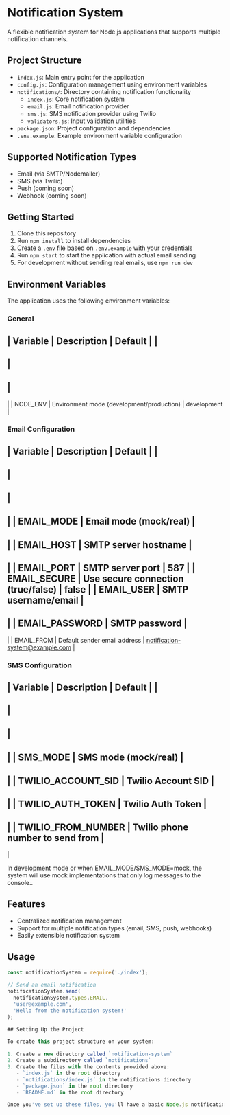 # Notification System

A flexible notification system for Node.js applications that supports multiple notification channels.

## Project Structure
- `index.js`: Main entry point for the application
- `config.js`: Configuration management using environment variables
- `notifications/`: Directory containing notification functionality
  - `index.js`: Core notification system
  - `email.js`: Email notification provider
  - `sms.js`: SMS notification provider using Twilio
  - `validators.js`: Input validation utilities
- `package.json`: Project configuration and dependencies
- `.env.example`: Example environment variable configuration

## Supported Notification Types
- Email (via SMTP/Nodemailer)
- SMS (via Twilio)
- Push (coming soon)
- Webhook (coming soon)


## Getting Started

1. Clone this repository
2. Run `npm install` to install dependencies
3. Create a `.env` file based on `.env.example` with your credentials
4. Run `npm start` to start the application with actual email sending
5. For development without sending real emails, use `npm run dev`

## Environment Variables

The application uses the following environment variables:

### General
|
 Variable 
|
 Description 
|
 Default 
|
|
----------
|
-------------
|
---------
|
|
 NODE_ENV 
|
 Environment mode (development/production) 
|
 development 
|

### Email Configuration
|
 Variable 
|
 Description 
|
 Default 
|
|
----------
|
-------------
|
---------
|
|
 EMAIL_MODE 
|
 Email mode (mock/real) 
|
 - 
|
|
 EMAIL_HOST 
|
 SMTP server hostname 
|
 - 
|
|
 EMAIL_PORT 
|
 SMTP server port 
|
 587 
|
|
 EMAIL_SECURE 
|
 Use secure connection (true/false) 
|
 false 
|
|
 EMAIL_USER 
|
 SMTP username/email 
|
 - 
|
|
 EMAIL_PASSWORD 
|
 SMTP password 
|
 - 
|
|
 EMAIL_FROM 
|
 Default sender email address 
|
 notification-system@example.com 
|

### SMS Configuration
|
 Variable 
|
 Description 
|
 Default 
|
|
----------
|
-------------
|
---------
|
|
 SMS_MODE 
|
 SMS mode (mock/real) 
|
 - 
|
|
 TWILIO_ACCOUNT_SID 
|
 Twilio Account SID 
|
 - 
|
|
 TWILIO_AUTH_TOKEN 
|
 Twilio Auth Token 
|
 - 
|
|
 TWILIO_FROM_NUMBER 
|
 Twilio phone number to send from 
|
 - 
|

In development mode or when EMAIL_MODE/SMS_MODE=mock, the system will use mock implementations that only log messages to the console..


## Features

- Centralized notification management
- Support for multiple notification types (email, SMS, push, webhooks)
- Easily extensible notification system

## Usage

```javascript
const notificationSystem = require('./index');

// Send an email notification
notificationSystem.send(
  notificationSystem.types.EMAIL,
  'user@example.com',
  'Hello from the notification system!'
);

## Setting Up the Project

To create this project structure on your system:

1. Create a new directory called `notification-system`
2. Create a subdirectory called `notifications`
3. Create the files with the contents provided above:
   - `index.js` in the root directory
   - `notifications/index.js` in the notifications directory
   - `package.json` in the root directory
   - `README.md` in the root directory

Once you've set up these files, you'll have a basic Node.js notification system project structure in place. You can then initialize the project with `npm install` and extend it with additional functionality as needed.
```
